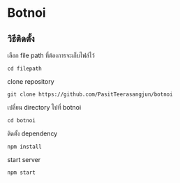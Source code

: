 # Botnoi

## วิธีติดตั้ง 

เลือก file path ที่ต้องการจะเก็บไฟล์ไว้
```
cd filepath
```
clone repository
```
git clone https://github.com/PasitTeerasangjun/botnoi
```
เปลี่ยน directory ไปที่ botnoi
```
cd botnoi
```
ติดตั้ง dependency
```
npm install
```
start server
```
npm start
```
